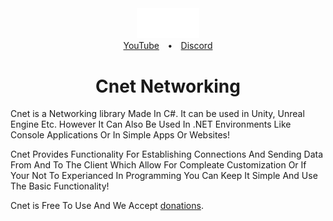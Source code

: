 <div align="center">
  <a href="https://github.com/The-Mandem-Studios/CNet/">
    <img src="Icon/btuh.png" width="20%" height="auto">
  </a>
</div>
<div align="center"><a href="">YouTube</a>&emsp;<b>•</b>&emsp;<a href="">Discord</a></div>
<h1 align="center">Cnet Networking</h1>

Cnet is a Networking library Made In C#. It can be used in Unity, Unreal Engine Etc. However It Can Also Be Used In .NET Environments Like Console Applications Or In Simple Apps Or Websites!

Cnet Provides Functionality For Establishing Connections And Sending Data From And To The Client Which Allow For Compleate Customization Or If Your Not To Experianced In Programming You Can Keep It Simple And Use The Basic Functionality!

Cnet is Free To Use And We Accept [donations]().
